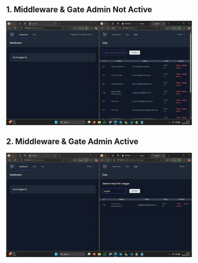 ## 1. Middleware & Gate Admin Not Active
![Alt text](screenshot/tugas7/Middleware&GateAdminNotActive.png)
## 2. Middleware & Gate Admin Active
![Alt text](screenshot/tugas7/Middleware&GateAdminActive.png)